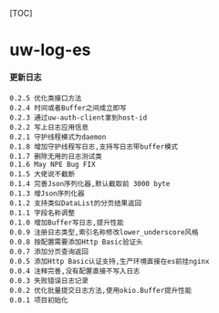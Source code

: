 [TOC]

# uw-log-es

#### 更新日志
    0.2.5 优化类接口方法
    0.2.4 时间或者Buffer之间成立即写
    0.2.3 通过uw-auth-client拿到host-id
    0.2.2 写上日志应用信息
    0.2.1 守护线程模式为daemon
    0.1.8 增加守护线程写日志,支持写日志带buffer模式
    0.1.7 删除无用的日志测试类
    0.1.6 May NPE Bug FIX
    0.1.5 大佬说不截断
    0.1.4 完善Json序列化器,默认截取前 3000 byte
    0.1.3 增Json序列化器
    0.1.2 支持类似DataList的分页结果返回
    0.1.1 字段名称调整
    0.1.0 增加Buffer写日志,提升性能
    0.0.9 注册日志类型,索引名称修改lower_underscore风格
    0.0.8 按配置需要添加Http Basic验证头
    0.0.7 添加分页查询返回
    0.0.5 添加Http Basic认证支持,生产环境直接在es前挂nginx
    0.0.4 注释完善,没有配置直接不写入日志
    0.0.3 失败错误日志记录
    0.0.2 优化批量提交日志方法,使用okio.Buffer提升性能
    0.0.1 项目初始化